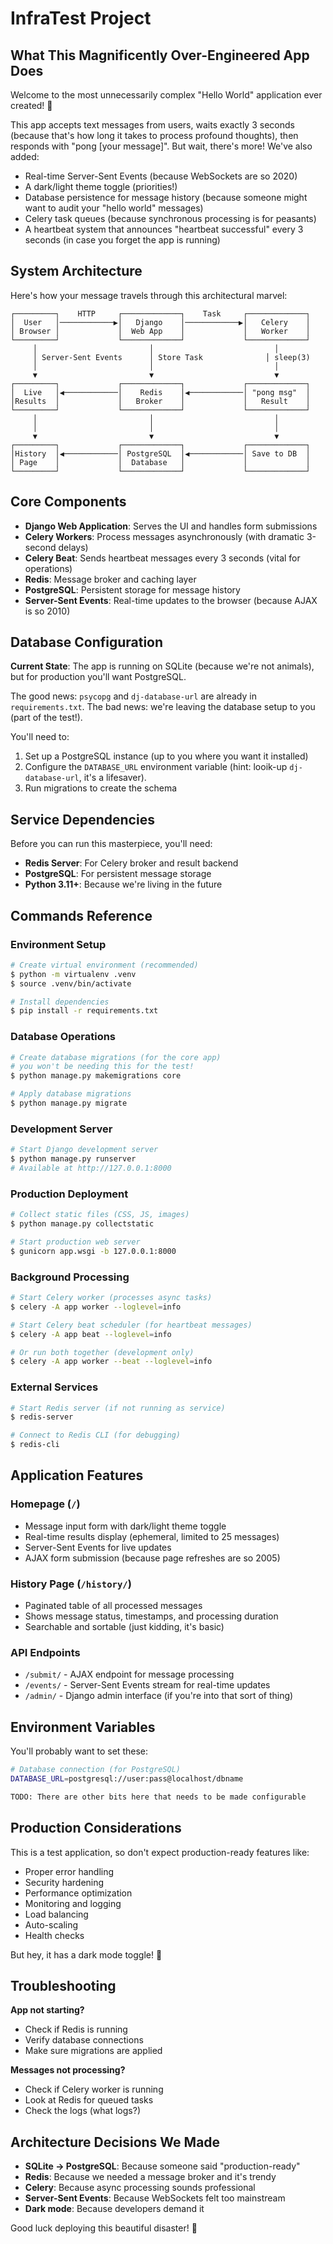 # InfraTest Project

## What This Magnificently Over-Engineered App Does

Welcome to the most unnecessarily complex "Hello World" application ever created! 🎉

This app accepts text messages from users, waits exactly 3 seconds (because that's how long it takes to process profound thoughts), then responds with "pong [your message]". But wait, there's more! We've also added:

- Real-time Server-Sent Events (because WebSockets are so 2020)
- A dark/light theme toggle (priorities!)
- Database persistence for message history (because someone might want to audit your "hello world" messages)
- Celery task queues (because synchronous processing is for peasants)
- A heartbeat system that announces "heartbeat successful" every 3 seconds (in case you forget the app is running)

## System Architecture

Here's how your message travels through this architectural marvel:

```
┌─────────┐    HTTP     ┌─────────────┐    Task     ┌─────────────┐
│  User   │────────────▶│   Django    │────────────▶│   Celery    │
│ Browser │             │  Web App    │             │   Worker    │
└─────────┘             └─────────────┘             └─────────────┘
     │                         │                           │
     │ Server-Sent Events      │ Store Task              │ sleep(3)
     │                         │                           │
     ▼                         ▼                           ▼
┌─────────┐             ┌─────────────┐             ┌─────────────┐
│  Live   │◀────────────│    Redis    │◀────────────│ "pong msg"  │
│Results  │             │   Broker    │             │   Result    │
└─────────┘             └─────────────┘             └─────────────┘
     │                         │                           │
     │                         │                           │
     ▼                         ▼                           ▼
┌─────────┐             ┌─────────────┐             ┌─────────────┐
│History  │◀────────────│ PostgreSQL  │◀────────────│ Save to DB  │
│ Page    │             │  Database   │             │             │
└─────────┘             └─────────────┘             └─────────────┘
```

## Core Components

- **Django Web Application**: Serves the UI and handles form submissions
- **Celery Workers**: Process messages asynchronously (with dramatic 3-second delays)
- **Celery Beat**: Sends heartbeat messages every 3 seconds (vital for operations)
- **Redis**: Message broker and caching layer
- **PostgreSQL**: Persistent storage for message history
- **Server-Sent Events**: Real-time updates to the browser (because AJAX is so 2010)

## Database Configuration

**Current State**: The app is running on SQLite (because we're not animals), but for production you'll want PostgreSQL.

The good news: `psycopg` and `dj-database-url` are already in `requirements.txt`. The bad news: we're leaving the database setup to you (part of the test!).

You'll need to:
1. Set up a PostgreSQL instance (up to you where you want it installed)
2. Configure the `DATABASE_URL` environment variable (hint: looik-up `dj-database-url`, it's a lifesaver).
3. Run migrations to create the schema

## Service Dependencies

Before you can run this masterpiece, you'll need:

- **Redis Server**: For Celery broker and result backend
- **PostgreSQL**: For persistent message storage
- **Python 3.11+**: Because we're living in the future

## Commands Reference

### Environment Setup
```bash
# Create virtual environment (recommended)
$ python -m virtualenv .venv
$ source .venv/bin/activate

# Install dependencies
$ pip install -r requirements.txt
```

### Database Operations
```bash
# Create database migrations (for the core app)
# you won't be needing this for the test!
$ python manage.py makemigrations core

# Apply database migrations
$ python manage.py migrate
```

### Development Server
```bash
# Start Django development server
$ python manage.py runserver
# Available at http://127.0.0.1:8000
```

### Production Deployment
```bash
# Collect static files (CSS, JS, images)
$ python manage.py collectstatic

# Start production web server
$ gunicorn app.wsgi -b 127.0.0.1:8000
```

### Background Processing
```bash
# Start Celery worker (processes async tasks)
$ celery -A app worker --loglevel=info

# Start Celery beat scheduler (for heartbeat messages)
$ celery -A app beat --loglevel=info

# Or run both together (development only)
$ celery -A app worker --beat --loglevel=info
```

### External Services
```bash
# Start Redis server (if not running as service)
$ redis-server

# Connect to Redis CLI (for debugging)
$ redis-cli
```

## Application Features

### Homepage (`/`)
- Message input form with dark/light theme toggle
- Real-time results display (ephemeral, limited to 25 messages)
- Server-Sent Events for live updates
- AJAX form submission (because page refreshes are so 2005)

### History Page (`/history/`)
- Paginated table of all processed messages
- Shows message status, timestamps, and processing duration
- Searchable and sortable (just kidding, it's basic)

### API Endpoints
- `/submit/` - AJAX endpoint for message processing
- `/events/` - Server-Sent Events stream for real-time updates
- `/admin/` - Django admin interface (if you're into that sort of thing)

## Environment Variables

You'll probably want to set these:

```bash
# Database connection (for PostgreSQL)
DATABASE_URL=postgresql://user:pass@localhost/dbname

TODO: There are other bits here that needs to be made configurable
```

## Production Considerations

This is a test application, so don't expect production-ready features like:
- Proper error handling
- Security hardening
- Performance optimization
- Monitoring and logging
- Load balancing
- Auto-scaling
- Health checks

But hey, it has a dark mode toggle! 🌙

## Troubleshooting

**App not starting?**
- Check if Redis is running
- Verify database connections
- Make sure migrations are applied

**Messages not processing?**
- Check if Celery worker is running
- Look at Redis for queued tasks
- Check the logs (what logs?)

## Architecture Decisions We Made

- **SQLite → PostgreSQL**: Because someone said "production-ready"
- **Redis**: Because we needed a message broker and it's trendy
- **Celery**: Because async processing sounds professional
- **Server-Sent Events**: Because WebSockets felt too mainstream
- **Dark mode**: Because developers demand it

Good luck deploying this beautiful disaster! 🚀